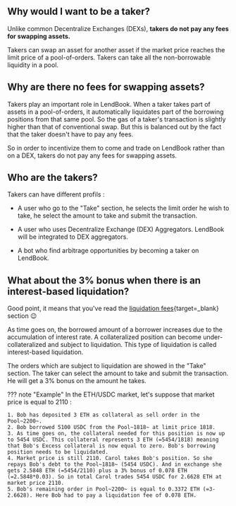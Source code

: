 
<h2 style="font-weight: bold;">Why would I want to be a taker?</h2>

Unlike common Decentralize Exchanges (DEXs), **takers do not pay any fees for swapping assets.**

Takers can swap an asset for another asset if the market price reaches the limit price of a pool-of-orders.
Takers can take all the non-borrowable liquidity in a pool.

<h2 style="font-weight: bold;">Why are there no fees for swapping assets?</h2>

Takers play an important role in LendBook. When a taker takes part of assets in a pool-of-orders, it automatically liquidates part of the borrowing positions from that same pool. So the gas of a taker's transaction is slightly higher than that of conventional swap. But this is balanced out by the fact that the taker doesn't have to pay any fees.

So in order to incentivize them to come and trade on LendBook rather than on a DEX, takers do not pay any fees for swapping assets.

<h2 style="font-weight: bold;">Who are the takers?</h2>

Takers can have different profils :

* A user who go to the "Take" section, he selects the limit order he wish to take, he select the amount to take and submit the transaction.

* A user who uses Decentralize Exchange (DEX) Aggregators. LendBook will be integrated to DEX aggregators.

* A bot who find arbitrage opportunities by becoming a taker on LendBook.

<h2 style="font-weight: bold;">What about the 3% bonus when there is an interest-based liquidation?</h2>

Good point, it means that you've read the [liquidation fees](../../how-it-works/liquidation){target=_blank} section :wink:


As time goes on, the borrowed amount of a borrower increases due to the accumulation of interest rate. A collateralized position can become under-collateralized and subject to liquidation. This type of liquidation is called interest-based liquidation.

The orders which are subject to liquidation are showed in the "Take" section. The taker can select the amount to take and submit the transaction. He will get a 3% bonus on the amount he takes.


??? note "Example"
    In the ETH/USDC market, let's suppose that market price is equal to 2110 :

    1. Bob has deposited 3 ETH as collateral as sell order in the Pool~2200~.
    2. Bob borrowed 5100 USDC from the Pool~1818~ at limit price 1818. 
    3. As time goes on, the collateral needed for this position is now up to 5454 USDC. This collateral represents 3 ETH (=5454/1818) meaning that Bob's Excess collateral is now equal to zero. Bob's borrowing position needs to be liquidated.
    4. Market price is still 2110. Carol takes Bob's position. So she repays Bob's debt to the Pool~1818~ (5454 USDC). And in exchange she gets 2.5848 ETH (=5454/2110) plus a 3% bonus of 0.078 ETH (=2.5848*0.03). So in total Carol trades 5454 USDC for 2.6628 ETH at market price 2110. 
    5. Bob's remaining order in Pool~2200~ is equal to 0.3372 ETH (=3-2.6628). Here Bob had to pay a liquidation fee of 0.078 ETH.


